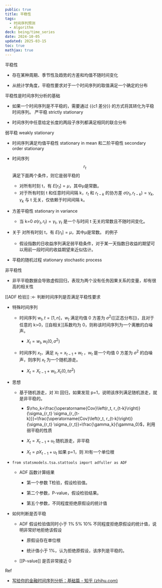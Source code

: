 ```yaml
---
public: true
title: 平稳性
tags:
  - 时间序列预测
  - Algorithm
deck: being/time_series
date: 2024-10-05
updated: 2025-03-15
toc: true
mathjax: true
---
```


平稳性
  + 存在某种周期、季节性及趋势的方差和均值不随时间变化

  + 从统计学角度，平稳性要求对于一个时间序列的取值满足一个确定的分布

平稳性是时间序列分析的基础
  + 如果一个时间序列是不平稳的，需要通过 {{c1 差分}} 的方式将其转化为平稳时间序列。
严平稳 strictly stationary

  + 时间序列中任意给定长度的两段子序列都满足相同的联合分布

弱平稳 weakly stationary

  + 时间序列满足均值平稳性 stationary in mean 和二阶平稳性 secondary order stationary

  + 时间序列 $$r_t$$ 满足下面两个条件，则它是弱平稳的

    + 对所有时刻 t，有 $E[r_t] = \mu$，其中$\mu$是常数。
    + 对于所有时刻 t 和任意时间间隔 k，$r_t$ 和 $r_{t-k}$ 的协方差 $\sigma(r_t, r_{t-k}) =\gamma _k$, $\gamma _k$ 与 t 无关，仅依赖于时间间隔 k。

  + 方差平稳性 stationary in variance

    + 当 k=0  $\sigma(r_t, r_{t}) =\gamma _t$, $\gamma _t$ 是一个与时间 t 无关的常数且不随时间变化。

  + 关于 对所有时刻 t，有 $E[r_t] = \mu$，其中$\mu$是常数。
 的例子

    + 假设指数的日收益序列满足弱平稳条件，对于某一天指数日收益的期望可以用前一段时间的收益期望来近似估计。

  + 平稳的随机过程 stationary stochastic process

非平稳性

  + 非平平稳数据会导致虚假回归，表现为两个没有任务因果关系的变量，却有很高的相关性

[[ADF 检验]] :<- 判断时间序列是否满足平稳性要求
  + 特殊时间序列

    + 时间序列 ${w_t, t=[1,n]}$，$w_t$ 满足均值 0 方差为 $\sigma^2$([[正态分布]])，且对于任意的 k>0，[[自相关]]系数均为 0，则称该时间序列为一个离散的白噪声。

      + $X_t=w_t, w_t\left(0, \sigma^2\right)$

    + 时间序列 $x_t$，满足 $x_t=x_{t-1}+w_t$ ，$w_t$ 是一个均值 0 方差为 $\sigma^2$ 的白噪声，则序列 $x_t$ 为一个随机游走。

      + $X_t=X_{t-1}+w_t, X_t\left(0, t \sigma^2\right)$

  + 思想

    + 基于随机游走，对 Xt 回归，如果发现 p=1，说明该序列满足随机游走，就是非平稳的。

      + $\rho_k=\frac{\operatorname{Cov}\left(r_t, r_{t-k}\right)}{\sigma_{r_t} \sigma_{r_{t-k}}}=\frac{\operatorname{Cov}\left(r_t, r_{t-k}\right)}{\sigma_{r_t} \sigma_{r_t}}=\frac{\gamma_k}{\gamma_0}$，利用弱平稳的性质

      + $X_t=X_{t-1}+u_t$ 随机游走，非平稳

      + $X_t=p X_{t-1}+u_t$ 如果 p=1，则 Xt有一个单位根

  + `from statsmodels.tsa.stattools import adfuller as ADF`

    + ADF 函数计算结果

      + 第一个参数 T检验，假设检验值。

      + 第二个参数，P-value，假设检验结果。

      + 第五个参数，不同程度拒绝原假设的统计值

  + 如何判断是否平稳

    + ADF 假设检验值同时小于 1% 5% 10% 不同程度拒绝原假设的统计值，说明非常好地拒绝该假设

      + 原假设存在单位根

      + 统计值小于 1%，认为拒绝原假设，该序列是平稳的。

    + [[P-value]] 是否非常接近 0

Ref

  + [写给你的金融时间序列分析：基础篇 - 知乎 (zhihu.com)](https://zhuanlan.zhihu.com/p/38320827)
